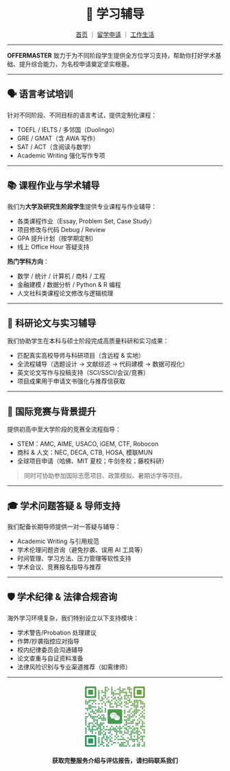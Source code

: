 <h1 align="center">📘 学习辅导 </h1>

<p align="center">
  <a href="../index">首页</a> ｜ 
  <a href="./apply">留学申请</a> ｜ 
  <a href="./life">工作生活</a>
</p>

---

**OFFERMASTER** 致力于为不同阶段学生提供全方位学习支持，帮助你打好学术基础、提升综合能力，为名校申请奠定坚实根基。

---


## 🗣 语言考试培训

针对不同阶段、不同目标的语言考试，提供定制化课程：

- TOEFL / IELTS / 多邻国（Duolingo）
- GRE / GMAT（含 AWA 写作）
- SAT / ACT（含阅读与数学）
- Academic Writing 强化写作专项

---

## 📚 课程作业与学术辅导

我们为**大学及研究生阶段学生**提供专业课程与作业辅导：

- 各类课程作业（Essay, Problem Set, Case Study）
- 项目修改与代码 Debug / Review
- GPA 提升计划（按学期定制）
- 线上 Office Hour 答疑支持

**热门学科方向**：

- 数学 / 统计 / 计算机 / 商科 / 工程
- 金融建模 / 数据分析 / Python & R 编程
- 人文社科类课程论文修改与逻辑梳理

---

## 🔬 科研论文与实习辅导

我们协助学生在本科与硕士阶段完成高质量科研和实习成果：

- 匹配真实高校导师与科研项目（含远程 & 实地）
- 全流程辅导（选题设计 → 文献综述 → 代码建模 → 数据可视化）
- 英文论文写作与投稿支持（SCI/SSCI/会议/竞赛）
- 项目成果用于申请文书强化与推荐信获取

---

## 🧠 国际竞赛与背景提升

提供初高中至大学阶段的竞赛全流程指导：

- STEM：AMC, AIME, USACO, iGEM, CTF, Robocon
- 商科 & 人文：NEC, DECA, CTB, HOSA, 模联MUN
- 全球项目申请（哈佛、MIT 夏校；牛剑冬校；藤校科研）

> 同时可协助参加国际志愿项目、政策模拟、暑期访学等项目。

---

## 🎓 学术问题答疑 & 导师支持

我们配备长期导师提供一对一答疑与辅导：

- Academic Writing 与引用规范
- 学术伦理问题咨询（避免抄袭、误用 AI 工具等）
- 时间管理、学习方法、压力管理等软性支持
- 学术会议、竞赛报名指导与推荐

---

## 🛡 学术纪律 & 法律合规咨询

海外学习环境复杂，我们特别设立以下支持模块：

- 学术警告/Probation 处理建议
- 作弊/抄袭指控应对指导
- 校内纪律委员会沟通辅导
- 论文查重与自证资料准备
- 法律风险识别与专业渠道推荐（如需律师）

---

<p align="center">
  <img src="../images/vx.png" alt="微信二维码" width="150" />
</p>

<p align="center"><strong>获取完整服务介绍与评估报告，请扫码联系我们</strong></p>
